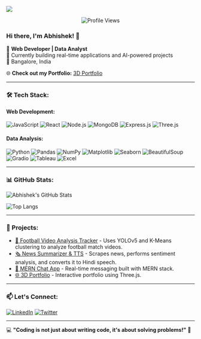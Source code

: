 ![](https://trisya.com/myimg/child/Website%20Design.gif)
<p align="center">
  <img src="https://komarev.com/ghpvc/?username=Abhishek17-10&label=Profile%20Views&color=blue&style=flat" alt="Profile Views" />
</p>

### Hi there, I'm Abhishek! 👋

🚀 **Web Developer | Data Analyst**  
🔭 Currently building real-time applications and AI-powered projects  
📍 Bangalore, India  


🌐 **Check out my Portfolio:** [3D Portfolio](https://3d-portfolio-red-iota.vercel.app/)

---

### 🛠 Tech Stack:

#### Web Development:
![JavaScript](https://img.shields.io/badge/-JavaScript-F7DF1E?style=flat&logo=javascript&logoColor=black) 
![React](https://img.shields.io/badge/-React-61DAFB?style=flat&logo=react&logoColor=black)
![Node.js](https://img.shields.io/badge/-Node.js-339933?style=flat&logo=node.js&logoColor=white)
![MongoDB](https://img.shields.io/badge/-MongoDB-47A248?style=flat&logo=mongodb&logoColor=white)
![Express.js](https://img.shields.io/badge/-Express.js-000000?style=flat&logo=express&logoColor=white)
![Three.js](https://img.shields.io/badge/-Three.js-000000?style=flat&logo=three.js&logoColor=white)

#### Data Analysis:
![Python](https://img.shields.io/badge/-Python-3776AB?style=flat&logo=python&logoColor=white)
![Pandas](https://img.shields.io/badge/-Pandas-150458?style=flat&logo=pandas&logoColor=white)
![NumPy](https://img.shields.io/badge/-NumPy-013243?style=flat&logo=numpy&logoColor=white)
![Matplotlib](https://img.shields.io/badge/-Matplotlib-11557C?style=flat&logo=matplotlib&logoColor=white)
![Seaborn](https://img.shields.io/badge/-Seaborn-008080?style=flat&logo=seaborn&logoColor=white)
![BeautifulSoup](https://img.shields.io/badge/-BeautifulSoup-8A2BE2?style=flat)
![Gradio](https://img.shields.io/badge/-Gradio-FF6F00?style=flat)
![Tableau](https://img.shields.io/badge/-Tableau-E97627?style=flat&logo=tableau&logoColor=white)
![Excel](https://img.shields.io/badge/-Excel-217346?style=flat&logo=microsoft-excel&logoColor=white)

---

### 📊 GitHub Stats:

![Abhishek's GitHub Stats](https://github-readme-stats.vercel.app/api?username=Abhishek17-10&show_icons=true&theme=radical)

![Top Langs](https://github-readme-stats.vercel.app/api/top-langs/?username=Abhishek17-10&layout=compact&theme=radical)

---

### 🚀 Projects:
- [🎥 Football Video Analysis Tracker](https://github.com/Abhishek17-10/football-video-analysis) - Uses YOLOv5 and K-Means clustering to analyze football match videos.
- [🗞️ News Summarizer & TTS](https://github.com/Abhishek17-10/news-summarizer) - Scrapes news, performs sentiment analysis, and converts it to Hindi speech.
- [💬 MERN Chat App](https://github.com/Abhishek17-10/mern-messenger) - Real-time messaging built with MERN stack.
- [🌐 3D Portfolio](https://github.com/Abhishek17-10/3d-portfolio) - Interactive portfolio using Three.js.

---

### 📫 Let's Connect:
[![LinkedIn](https://img.shields.io/badge/-LinkedIn-0077B5?style=flat&logo=linkedin&logoColor=white)](https://linkedin.com/in/abhishek17-10) 
[![Twitter](https://img.shields.io/badge/-Twitter-1DA1F2?style=flat&logo=twitter&logoColor=white)](https://twitter.com/abhishek17_10)

---

💻 **"Coding is not just about writing code, it's about solving problems!"** 🚀


 

